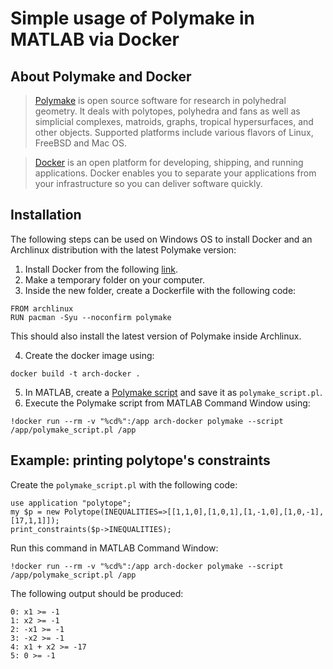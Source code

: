 # Simple usage of Polymake in MATLAB via Docker

## About Polymake and Docker ##
> [Polymake](https://polymake.org/doku.php) is open source software for research in polyhedral geometry. It deals with polytopes, polyhedra and fans as well as simplicial complexes, matroids, graphs, tropical hypersurfaces, and other objects. Supported platforms include various flavors of Linux, FreeBSD and Mac OS.

> [Docker](https://docs.docker.com/get-started/overview/) is an open platform for developing, shipping, and running applications. Docker enables you to separate your applications from your infrastructure so you can deliver software quickly.

## Installation ##
The following steps can be used on Windows OS to install Docker and an Archlinux distribution with the latest Polymake version:

1. Install Docker from the following [link](https://www.docker.com/).
2. Make a temporary folder on your computer. 
3. Inside the new folder, create a Dockerfile with the following code:
```
FROM archlinux
RUN pacman -Syu --noconfirm polymake
```
This should also install the latest version of Polymake inside Archlinux.

4. Create the docker image using: 
```
docker build -t arch-docker .
```
5. In MATLAB, create a [Polymake script](https://polymake.org/doku.php/user_guide/howto/scripting) and save it as `polymake_script.pl`.
6. Execute the Polymake script from MATLAB Command Window using:
```
!docker run --rm -v "%cd%":/app arch-docker polymake --script /app/polymake_script.pl /app
```

## Example: printing polytope's constraints ##
Create the `polymake_script.pl` with the following code:
```
use application "polytope";
my $p = new Polytope(INEQUALITIES=>[[1,1,0],[1,0,1],[1,-1,0],[1,0,-1],[17,1,1]]);
print_constraints($p->INEQUALITIES);
```
Run this command in MATLAB Command Window:
```
!docker run --rm -v "%cd%":/app arch-docker polymake --script /app/polymake_script.pl /app
```
The following output should be produced:
```
0: x1 >= -1
1: x2 >= -1
2: -x1 >= -1
3: -x2 >= -1
4: x1 + x2 >= -17
5: 0 >= -1
```
